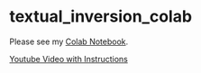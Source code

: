 # textual_inversion_colab
 
Please see my [Colab Notebook](https://colab.research.google.com/github/xjdeng/textual_inversion_colab/blob/main/textual_inversion_colab.ipynb).

[Youtube Video with Instructions](https://www.youtube.com/watch?v=Yxi6pu4fcbU)
